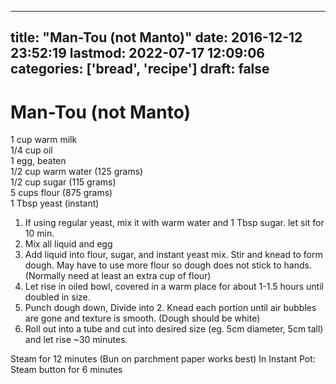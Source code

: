 
---
title: "Man-Tou (not Manto)"
date: 2016-12-12 23:52:19
lastmod: 2022-07-17 12:09:06
categories: ['bread', 'recipe']
draft: false
---


# Man-Tou (not Manto)
1 cup warm milk  
1/4 cup oil  
1 egg, beaten  
1/2 cup warm  water (125 grams)  
1/2 cup sugar (115 grams)  
5 cups flour (875 grams)  
1 Tbsp yeast (instant)

1. If using regular yeast, mix it with warm water and 1 Tbsp sugar. let sit for 10 min.
2. Mix all liquid and egg
3. Add liquid into flour, sugar, and instant yeast mix. Stir and knead to form dough. May have to use more flour so dough does not stick to hands. (Normally need at least an extra cup of flour)
4. Let rise in oiled bowl, covered in a warm place for about 1-1.5 hours until doubled in size.
5. Punch dough down, Divide into 2. Knead each portion until air bubbles are gone and texture is smooth. (Dough should be white) 
6. Roll out into a tube and cut into desired size (eg. 5cm diameter, 5cm tall) and let rise ~30 minutes.

Steam for 12 minutes (Bun on parchment paper works best)
In Instant Pot: Steam button for 6 minutes

<!-- #bread -->
<!-- #recipe #public -->

<!-- {BearID:C28B1219-9D44-46EC-860B-14E924A5764D-979-0000008FDA2F8141} -->
